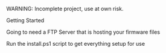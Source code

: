 WARNING: Incomplete project, use at own risk.

Getting Started

Going to need a FTP Server that is hosting your firmware files

Run the install.ps1 script to get everything setup for use

